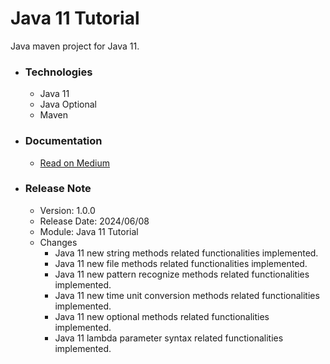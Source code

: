 # Java 11 Tutorial
Java maven project for Java 11.

* ### Technologies
    * Java 11
    * Java Optional
    * Maven

* ### Documentation
    * [Read on Medium](https://sachithariyathilaka.medium.com/java-11-5861be97e895)

* ### Release Note

    * Version: 1.0.0
    * Release Date: 2024/06/08
    * Module: Java 11 Tutorial
    * Changes
        * Java 11 new string methods related functionalities implemented.
        * Java 11 new file methods related functionalities implemented.
        * Java 11 new pattern recognize methods related functionalities implemented.
        * Java 11 new time unit conversion methods related functionalities implemented.
        * Java 11 new optional methods related functionalities implemented.
        * Java 11 lambda parameter syntax related functionalities implemented.
